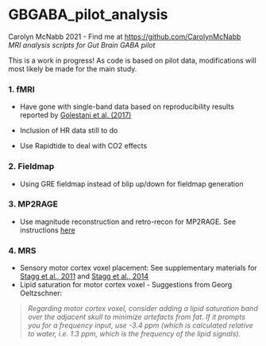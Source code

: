 # GBGABA_pilot_analysis
Carolyn McNabb 2021 - Find me at https://github.com/CarolynMcNabb</br>
 *MRI analysis scripts for Gut Brain GABA pilot*
 
This is a work in progress! As code is based on pilot data, modifications will most likely be made for the main study. 


 
### 1. fMRI
 
 - Have gone with single-band data based on reproducibility results reported by [Golestani et al. (2017)](https://www.frontiersin.org/articles/10.3389/fnins.2017.00546/full) 

 - Inclusion of HR data still to do 
 - Use Rapidtide to deal with CO2 effects
 

### 2. Fieldmap
 
 - Using GRE fieldmap instead of blip up/down for fieldmap generation
 
 
 ### 3. MP2RAGE
 
 - Use magnitude reconstruction and retro-recon for MP2RAGE. See instructions [here](Protocol_setup/RetroReconGuide.md)
 
 
 ### 4. MRS

 - Sensory motor cortex voxel placement: See supplementary materials for [Stagg et al., 2011](https://doi.org/10.1016/j.cub.2011.01.069) and [Stagg et al., 2014](https://doi.org/10.7554/eLife.01465.001)
 - Lipid saturation for motor cortex voxel - Suggestions from Georg Oeltzschner:
 > *Regarding motor cortex voxel, consider adding a lipid saturation band over the adjacent skull to minimize artefacts from fat. If it prompts you for a frequency input, use -3.4 ppm (which is calculated relative to water, i.e. 1.3 ppm, which is the frequency of the lipid signals).*


 